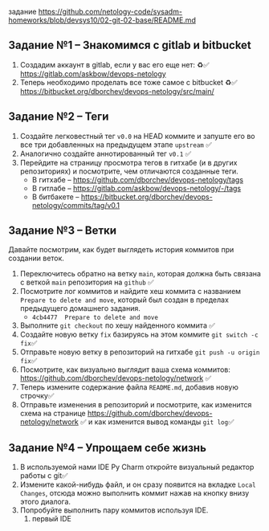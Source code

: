 задание https://github.com/netology-code/sysadm-homeworks/blob/devsys10/02-git-02-base/README.md

## Задание №1 – Знакомимся с gitlab и bitbucket 

1. Создадим аккаунт в gitlab, если у вас его еще нет: ♻✅ https://gitlab.com/askbow/devops-netology
2. Теперь необходимо проделать все тоже самое с bitbucket ♻✅ https://bitbucket.org/dborchev/devops-netology/src/main/

## Задание №2 – Теги

1. Создайте легковестный тег `v0.0` на HEAD коммите и запуште его во все три добавленных на предыдущем этапе `upstream` ✅ 
1. Аналогично создайте аннотированный тег `v0.1` ✅
1. Перейдите на страницу просмотра тегов в гитхабе (и в других репозиториях) и посмотрите, чем отличаются созданные теги. 
    * В гитхабе – https://github.com/dborchev/devops-netology/tags
    * В гитлабе – https://gitlab.com/askbow/devops-netology/-/tags
    * В битбакете – https://bitbucket.org/dborchev/devops-netology/commits/tag/v0.1

## Задание №3 – Ветки 

Давайте посмотрим, как будет выглядеть история коммитов при создании веток. 

1. Переключитесь обратно на ветку `main`, которая должна быть связана с веткой `main` репозитория на `github` ✅
2. Посмотрите лог коммитов и найдите хеш коммита с названием `Prepare to delete and move`, который был создан в пределах предыдущего домашнего задания. 
   + `4cb4477  Prepare to delete and move`
3. Выполните `git checkout` по хешу найденного коммита ✅
4. Создайте новую ветку `fix` базируясь на этом коммите `git switch -c fix`✅
5. Отправьте новую ветку в репозиторий на гитхабе `git push -u origin fix`✅
6. Посмотрите, как визуально выглядит ваша схема коммитов: https://github.com/dborchev/devops-netology/network ✅
7. Теперь измените содержание файла `README.md`, добавив новую строчку✅
8. Отправьте изменения в репозиторий и посмотрите, как изменится схема на странице https://github.com/dborchev/devops-netology/network  ✅
и как изменится вывод команды `git log`✅



## Задание №4 – Упрощаем себе жизнь

1. В используемой нами IDE Py Charm откройте визуальный редактор работы с git✅
2. Измените какой-нибудь файл, и он сразу появится на вкладке `Local Changes`, отсюда можно выполнить коммит нажав на кнопку внизу этого диалога. 
3. Попробуйте выполнить пару коммитов используя IDE. 
   1. первый IDE